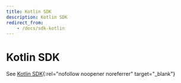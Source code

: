 ```yaml
---
title: Kotlin SDK
description: Kotlin SDK
redirect_from:
    - /docs/sdk-kotlin
---
```


# Kotlin SDK

See [Kotlin SDK](https://github.com/fioprotocol/fiosdk_kotlin){:rel="nofollow noopener noreferrer" target="_blank"}